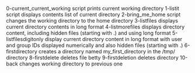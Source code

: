 0-current_current_working script prints current working directory
1-listit script displays contents list of current directory
2-bring_me_home script changes the working directory to the home directory
3-listfiles displays current directory contents in long format
4-listmorefiles displays directory content, including hidden files (starting with .) and using long format
5-listfilesdigitonly display current directory content in long format with user and group IDs displayed numerically and also hidden files (starting with .)
6-firstdirectory creates a directory named my_first_directory in the /tmp/ directory
8-firstdelete deletes file betty
9-firstdeletion deletes directory
10-back changes working directory to previous one
